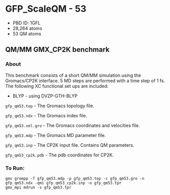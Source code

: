 # GFP_ScaleQM - 53

* PBD ID: 1GFL 
* 28,264 atoms
* 53 QM atoms

## QM/MM GMX_CP2K benchmark

### About

This benchmark consists of a short QM/MM simulation using the Gromacs/CP2K
interface. 
5 MD steps are performed with a time step of 1 fs. The following XC functional 
set ups are included:

* BLYP - using DVZP-GTH-BLYP


``gfp_qm53.top`` - The Gromacs topology file.

``gfp_qm53.ndx`` - The Gromacs index file.

``gfp_qm53.vel.gro`` - The Gromacs coordinates and velocities file.

``gfp_qm53.mdp`` - The Gromacs MD parameter file.

``gfp_qm53.inp`` - The CP2K input file. Contains QM parameters. 

``gfp_qm53_cp2k.pdb`` - The pdb coordinates for CP2K. 


### To Run: 

    gmx grompp -f gfp_qm53.mdp -p gfp_qm53.top -c gfp_qm53.gro -n gfp_qm53.ndx -qmi gfp_qm53_cp2k.inp -o gfp_qm53.tpr
    gmx_mpi mdrun -s gfp_qm53.tpr
